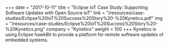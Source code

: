 +++
date = "2017-10-11"
title = "Eclipse IoT Case Study: Supporting Software Updates with Open Source IoT"
link = "/resources/case-studies/Eclipse%20IoT%20Success%20Story%20-%20Kynetics.pdf"
img = "/resources/case-studies/Eclipse%20IoT%20Success%20Story%20-%20Kynetics.png"
company = "Kynetics"
weight = 100
+++
Kynetics is using Eclipse hawkBit to provide a platform for remote software updates of embedded systems.